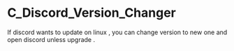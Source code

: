# C_Discord_Version_Changer
If discord wants to update on linux , you can change version to new one and open discord unless upgrade .
